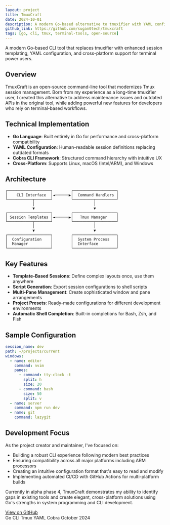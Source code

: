 ```yaml
---
layout: project
title: TmuxCraft
date: 2024-10-01
description: A modern Go-based alternative to tmuxifier with YAML configuration and cross-platform support
github_link: https://github.com/sugan0tech/tmuxcraft
tags: [go, cli, tmux, terminal-tools, open-source]
---
```


<p class="message">
  A modern Go-based CLI tool that replaces tmuxifier with enhanced session templating, YAML configuration, and cross-platform support for terminal power users.
</p>

## Overview

TmuxCraft is an open-source command-line tool that modernizes Tmux session management. Born from my experience as a long-time tmuxifier user, I created this alternative to address maintenance issues and outdated APIs in the original tool, while adding powerful new features for developers who rely on terminal-based workflows.

## Technical Implementation

* **Go Language**: Built entirely in Go for performance and cross-platform compatibility
* **YAML Configuration**: Human-readable session definitions replacing outdated formats
* **Cobra CLI Framework**: Structured command hierarchy with intuitive UX
* **Cross-Platform**: Supports Linux, macOS (Intel/ARM), and Windows

## Architecture

```
┌───────────────────┐        ┌───────────────────┐
│    CLI Interface  │◄──────▶│  Command Handlers │
└───────────┬───────┘        └─────────┬─────────┘
            │                          │
            ▼                          ▼
┌───────────────────┐        ┌───────────────────┐
│ Session Templates │◄──────▶│   Tmux Manager    │
└───────────┬───────┘        └─────────┬─────────┘
            │                          │
            ▼                          ▼
┌───────────────────┐        ┌───────────────────┐
│  Configuration    │        │  System Process   │
│  Manager          │        │  Interface        │
└───────────────────┘        └───────────────────┘
```

## Key Features

* **Template-Based Sessions**: Define complex layouts once, use them anywhere
* **Script Generation**: Export session configurations to shell scripts
* **Multi-Pane Management**: Create sophisticated window and pane arrangements
* **Project Presets**: Ready-made configurations for different development environments
* **Automatic Shell Completion**: Built-in completions for Bash, Zsh, and Fish

## Sample Configuration

```yaml
session_name: dev
path: ~/projects/current
windows:
  - name: editor
    command: nvim
    panes:
      - command: tty-clock -t
        split: h
        size: 20
      - command: bash
        size: 50
        split: v
  - name: server
    command: npm run dev
  - name: git
    command: lazygit
```

## Development Focus

As the project creator and maintainer, I've focused on:

* Building a robust CLI experience following modern best practices
* Ensuring compatibility across all major platforms including ARM processors
* Creating an intuitive configuration format that's easy to read and modify
* Implementing automated CI/CD with GitHub Actions for multi-platform builds

Currently in alpha phase 4, TmuxCraft demonstrates my ability to identify gaps in existing tools and create elegant, cross-platform solutions using Go's strengths in system programming and CLI development.

<div class="project-links">
  <a href="https://github.com/sugan0tech/tmuxcraft" class="github-link">View on GitHub</a>
</div>

<div class="project-meta">
  <span class="tech-badge">Go</span>
  <span class="tech-badge">CLI</span>
  <span class="tech-badge">Tmux</span>
  <span class="tech-badge">YAML</span>
  <span class="tech-badge">Cobra</span>
  <span class="date-badge">October 2024</span>
</div>
